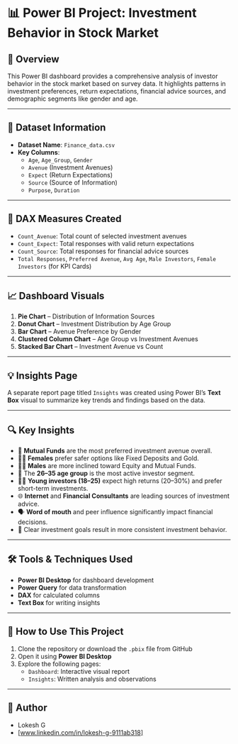 # 📊 Power BI Project: Investment Behavior in Stock Market

## 📝 Overview
This Power BI dashboard provides a comprehensive analysis of investor behavior in the stock market based on survey data. It highlights patterns in investment preferences, return expectations, financial advice sources, and demographic segments like gender and age.

---

## 📁 Dataset Information
- **Dataset Name**: `Finance_data.csv`
- **Key Columns**:  
  - `Age`, `Age_Group`, `Gender`  
  - `Avenue` (Investment Avenues)  
  - `Expect` (Return Expectations)  
  - `Source` (Source of Information)  
  - `Purpose`, `Duration`

---

## 📐 DAX Measures Created
- `Count_Avenue`: Total count of selected investment avenues  
- `Count_Expect`: Total responses with valid return expectations  
- `Count_Source`: Total responses for financial advice sources  
- `Total Responses`, `Preferred Avenue`, `Avg Age`, `Male Investors`, `Female Investors` (for KPI Cards)

---

## 📈 Dashboard Visuals
1. **Pie Chart** – Distribution of Information Sources  
2. **Donut Chart** – Investment Distribution by Age Group  
3. **Bar Chart** – Avenue Preference by Gender  
4. **Clustered Column Chart** – Age Group vs Investment Avenues  
5. **Stacked Bar Chart** – Investment Avenue vs Count  

---

## 💡 Insights Page
A separate report page titled `Insights` was created using Power BI’s **Text Box** visual to summarize key trends and findings based on the data.

---

## 🔍 Key Insights
- 📌 **Mutual Funds** are the most preferred investment avenue overall.  
- 👩‍💼 **Females** prefer safer options like Fixed Deposits and Gold.  
- 👨‍💼 **Males** are more inclined toward Equity and Mutual Funds.  
- 👶 The **26–35 age group** is the most active investor segment.  
- 🧑‍🎓 **Young investors (18–25)** expect high returns (20–30%) and prefer short-term investments.  
- 🌐 **Internet** and **Financial Consultants** are leading sources of investment advice.  
- 🗣️ **Word of mouth** and peer influence significantly impact financial decisions.  
- 🎯 Clear investment goals result in more consistent investment behavior.

---

## 🛠 Tools & Techniques Used
- **Power BI Desktop** for dashboard development  
- **Power Query** for data transformation  
- **DAX** for calculated columns   
- **Text Box** for writing insights

---

## 📎 How to Use This Project
1. Clone the repository or download the `.pbix` file from GitHub  
2. Open it using **Power BI Desktop**  
3. Explore the following pages:  
   - `Dashboard`: Interactive visual report  
   - `Insights`: Written analysis and observations

---

## 🙋 Author
- Lokesh G  
- [www.linkedin.com/in/lokesh-g-9111ab318]



